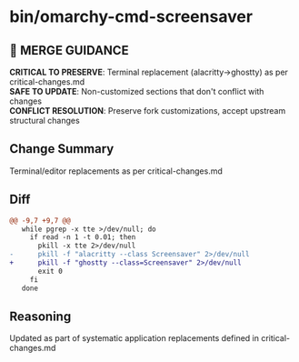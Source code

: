 # bin/omarchy-cmd-screensaver

## 🚨 MERGE GUIDANCE
**CRITICAL TO PRESERVE**: Terminal replacement (alacritty→ghostty) as per critical-changes.md  
**SAFE TO UPDATE**: Non-customized sections that don't conflict with changes  
**CONFLICT RESOLUTION**: Preserve fork customizations, accept upstream structural changes

## Change Summary
Terminal/editor replacements as per critical-changes.md

## Diff
```diff
@@ -9,7 +9,7 @@
   while pgrep -x tte >/dev/null; do
     if read -n 1 -t 0.01; then
       pkill -x tte 2>/dev/null
-      pkill -f "alacritty --class Screensaver" 2>/dev/null
+      pkill -f "ghostty --class=Screensaver" 2>/dev/null
       exit 0
     fi
   done
```

## Reasoning
Updated as part of systematic application replacements defined in critical-changes.md
